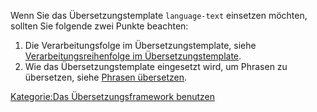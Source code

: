 
Wenn Sie das Übersetzungstemplate `language-text` einsetzen möchten, sollten Sie folgende zwei Punkte beachten:

1.  Die Verarbeitungsfolge im Übersetzungstemplate, siehe [Verarbeitungsreihenfolge im Übersetzungstemplate](/Verarbeitungsreihenfolge_im_Übersetzungstemplate.md).
2.  Wie das Übersetzungstemplate eingesetzt wird, um Phrasen zu übersetzen, siehe [Phrasen übersetzen](/Phrasen_übersetzen.md).

[Kategorie:Das Übersetzungsframework benutzen](export_de/Kategorie:Das_Übersetzungsframework_benutzen.md)